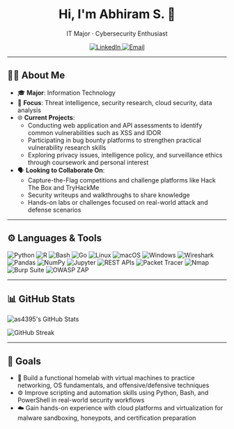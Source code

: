 <h1 align="center">Hi, I'm Abhiram S. 👋</h1>
<p align="center">
  IT Major · Cybersecurity Enthusiast
</p>

<p align="center">
  <a href="https://www.linkedin.com/in/abhiram-singireddy/">
    <img src="https://img.shields.io/badge/-LinkedIn-0A66C2?style=for-the-badge&logo=linkedin&logoColor=white" alt="LinkedIn">
  </a>
  <a href="mailto:abhiram.singireddy@rutgers.edu">
    <img src="https://img.shields.io/badge/-Email-D14836?style=for-the-badge&logo=gmail&logoColor=white" alt="Email">
  </a>
</p>

---

## 🧑‍💻 About Me

- 🎓 **Major**: Information Technology  
- 🧠 **Focus**: Threat intelligence, security research, cloud security, data analysis
- 🌐 **Current Projects**:  
  - Conducting web application and API assessments to identify common vulnerabilities such as XSS and IDOR  
  - Participating in bug bounty platforms to strengthen practical vulnerability research skills  
  - Exploring privacy issues, intelligence policy, and surveillance ethics through coursework and personal interest
- 🗣️ **Looking to Collaborate On**:  
  - Capture-the-Flag competitions and challenge platforms like Hack The Box and TryHackMe
  - Security writeups and walkthroughs to share knowledge
  - Hands-on labs or challenges focused on real-world attack and defense scenarios
    
---

## ⚙️ Languages & Tools

<p align="left">
  <img src="https://img.shields.io/badge/Python-3776AB?style=for-the-badge&logo=python&logoColor=white" alt="Python">
  <img src="https://img.shields.io/badge/R-276DC3?style=for-the-badge&logo=r&logoColor=white" alt="R">
  <img src="https://img.shields.io/badge/Bash-4EAA25?style=for-the-badge&logo=gnubash&logoColor=white" alt="Bash">
  <img src="https://img.shields.io/badge/Go-00ADD8?style=for-the-badge&logo=go&logoColor=white" alt="Go">
  <img src="https://img.shields.io/badge/Linux-FCC624?style=for-the-badge&logo=linux&logoColor=black" alt="Linux">
  <img src="https://img.shields.io/badge/macOS-2E3440?style=for-the-badge&logo=apple&logoColor=white" alt="macOS">
  <img src="https://img.shields.io/badge/Windows-0078D6?style=for-the-badge&logo=windows&logoColor=white" alt="Windows">
  <img src="https://img.shields.io/badge/Wireshark-1679A7?style=for-the-badge&logo=wireshark&logoColor=white" alt="Wireshark">
  <img src="https://img.shields.io/badge/Pandas-150458?style=for-the-badge&logo=pandas&logoColor=white" alt="Pandas">
  <img src="https://img.shields.io/badge/NumPy-013243?style=for-the-badge&logo=numpy&logoColor=white" alt="NumPy">
  <img src="https://img.shields.io/badge/Jupyter-F37626?style=for-the-badge&logo=jupyter&logoColor=white" alt="Jupyter">
  <img src="https://img.shields.io/badge/REST%20APIs-FF6C37?style=for-the-badge&logo=api&logoColor=white" alt="REST APIs">
  <img src="https://img.shields.io/badge/Packet%20Tracer-1A73E8?style=for-the-badge&logo=cisco&logoColor=white" alt="Packet Tracer">
  <img src="https://img.shields.io/badge/Nmap-00467C?style=for-the-badge&logo=gnometerminal&logoColor=white" alt="Nmap">
  <img src="https://img.shields.io/badge/Burp%20Suite-FF7139?style=for-the-badge&logo=burpsuite&logoColor=white" alt="Burp Suite">
  <img src="https://img.shields.io/badge/OWASP%20ZAP-033037?style=for-the-badge&logo=owasp&logoColor=white" alt="OWASP ZAP">
</p>

---

## 📊 GitHub Stats

<!-- Main GitHub Stats Card with purple accent -->
![as4395's GitHub Stats](https://github-readme-stats.vercel.app/api?username=as4395&show_icons=true&hide=prs,contribs&count_private=true&title_color=ce09ec&icon_color=007ec6&text_color=c9d1d9&bg_color=0d1117&border_radius=10&border_color=ffffff)

<!-- GitHub Streak Card with orange accents -->
![GitHub Streak](https://github-readme-streak-stats.herokuapp.com?user=as4395&theme=github-dark&ring=ff9d00&fire=ff9d00&currStreakLabel=ffffff&sideLabels=ffffff&dates=ffffff&stroke=ffffff&border=ffffff&border_radius=10)

---

## 🚀 Goals

- 🧱 Build a functional homelab with virtual machines to practice networking, OS fundamentals, and offensive/defensive techniques  
- ⚙️ Improve scripting and automation skills using Python, Bash, and PowerShell in real-world security workflows  
- ☁️ Gain hands-on experience with cloud platforms and virtualization for malware sandboxing, honeypots, and certification preparation
